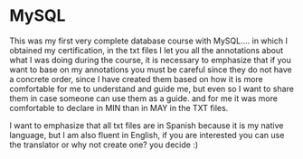 # MySQL
This was my first very complete database course with MySQL....
in which I obtained my certification, in the txt files I let you all the annotations about what I was doing during the course, 
it is necessary to emphasize that if you want to base on my annotations you must be careful since they do not have a concrete order,
since I have created them based on how it is more comfortable for me to understand and guide me, but even so I want to share them in case someone can use them as a guide.
and for me it was more comfortable to declare in MIN than in MAY in the TXT files.

I want to emphasize that all txt files are in Spanish because it is my native language, but I am also fluent in English, if you are interested you can use the translator or why not create one? you decide :)
